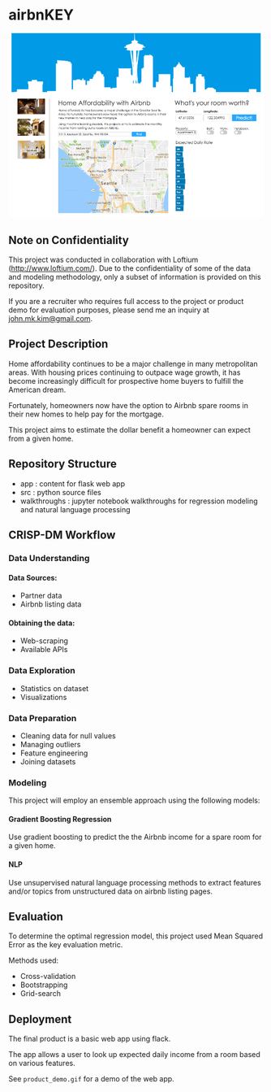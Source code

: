 # airbnKEY

![Demo](product_demo.gif)


## Note on Confidentiality
This project was conducted in collaboration with Loftium (http://www.loftium.com/).  Due to the confidentiality of some of the data and modeling methodology, only a subset of information is provided on this repository.

If you are a recruiter who requires full access to the project or product demo for evaluation purposes, please send me an inquiry at john.mk.kim@gmail.com. 


## Project Description
Home affordability continues to be a major challenge in many metropolitan areas.  With housing prices continuing to outpace wage growth, it has become increasingly difficult for prospective home buyers to fulfill the American dream.

Fortunately, homeowners now have the option to Airbnb spare rooms in their new homes to help pay for the mortgage.  

This project aims to estimate the dollar benefit a homeowner can expect from a given home.

## Repository Structure

- app : content for flask web app
- src : python source files
- walkthroughs : jupyter notebook walkthroughs for regression modeling and natural language processing


## CRISP-DM Workflow

### Data Understanding
#### Data Sources:
- Partner data
- Airbnb listing data

#### Obtaining the data:
- Web-scraping
- Available APIs

### Data Exploration
- Statistics on dataset
- Visualizations 

### Data Preparation
- Cleaning data for null values
- Managing outliers
- Feature engineering
- Joining datasets

### Modeling
This project will employ an ensemble approach using the following models:

#### Gradient Boosting Regression
Use gradient boosting to predict the the Airbnb income for a spare room for a given home.

#### NLP
Use unsupervised natural language processing methods to extract features and/or topics from unstructured data on airbnb listing pages.

## Evaluation
To determine the optimal regression model, this project used Mean Squared Error as the key evaluation metric.

Methods used:
- Cross-validation
- Bootstrapping
- Grid-search

## Deployment
The final product is a basic web app using flack. 

The app allows a user to look up expected daily income from a room based on various features. 

See `product_demo.gif` for a demo of the web app. 